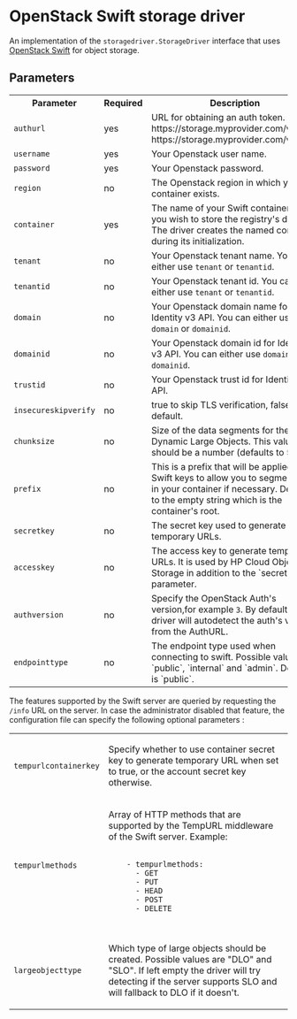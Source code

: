 <!--[metadata]>
+++
title = "Swift storage driver"
description = "Explains how to use the OpenStack swift storage driver"
keywords = ["registry, service, driver, images, storage,  swift"]
[menu.main]
parent="smn_storagedrivers"
+++
<![end-metadata]-->


# OpenStack Swift storage driver

An implementation of the `storagedriver.StorageDriver` interface that uses [OpenStack Swift](http://docs.openstack.org/developer/swift/) for object storage.

## Parameters


<table>
  <tr>
    <th>Parameter</th>
    <th>Required</th>
    <th>Description</th>
  </tr>
  <tr>
    <td>
      <code>authurl</code>
    </td>
    <td>
      yes
    </td>
    <td>
      URL for obtaining an auth token. https://storage.myprovider.com/v2.0 or https://storage.myprovider.com/v3/auth
    </td>
  </tr>
  <tr>
    <td>
      <code>username</code>
    </td>
    <td>
      yes
    </td>
    <td>
      Your Openstack user name.
    </td>
  </tr>
  <tr>
    <td>
      <code>password</code>
    </td>
    <td>
      yes
    </td>
    <td>
      Your Openstack password.
    </td>
  </tr>
  <tr>
    <td>
      <code>region</code>
    </td>
    <td>
      no
    </td>
    <td>
      The Openstack region in which your container exists.
    </td>
  </tr>
  <tr>
    <td>
      <code>container</code>
    </td>
    <td>
      yes
    </td>
    <td>
      The name of your Swift container where you wish to store the registry's data. The driver creates the named container during its initialization.
    </td>
  </tr>
  <tr>
    <td>
      <code>tenant</code>
    </td>
    <td>
      no
    </td>
    <td>
      Your Openstack tenant name. You can either use <code>tenant</code> or <code>tenantid</code>.
    </td>
  </tr>
  <tr>
    <td>
      <code>tenantid</code>
    </td>
    <td>
      no
    </td>
    <td>
      Your Openstack tenant id. You can either use <code>tenant</code> or <code>tenantid</code>.
    </td>
  </tr>
  <tr>
    <td>
      <code>domain</code>
    </td>
    <td>
      no
    </td>
    <td>
      Your Openstack domain name for Identity v3 API. You can either use <code>domain</code> or <code>domainid</code>.
    </td>
  </tr>
  <tr>
    <td>
      <code>domainid</code>
    </td>
    <td>
      no
    </td>
    <td>
      Your Openstack domain id for Identity v3 API. You can either use <code>domain</code> or <code>domainid</code>.
    </td>
  </tr>
  <tr>
    <td>
      <code>trustid</code>
    </td>
    <td>
      no
    </td>
    <td>
      Your Openstack trust id for Identity v3 API.
    </td>
  </tr>
  <tr>
    <td>
      <code>insecureskipverify</code>
    </td>
    <td>
      no
    </td>
    <td>
      true to skip TLS verification, false by default.
    </td>
  </tr>
  <tr>
    <td>
      <code>chunksize</code>
    </td>
    <td>
      no
    </td>
    <td>
      Size of the data segments for the Swift Dynamic Large Objects. This value should be a number (defaults to 5M).
    </td>
  </tr>
  <tr>
    <td>
      <code>prefix</code>
    </td>
    <td>
      no
    </td>
    <td>
      This is a prefix that will be applied to all Swift keys to allow you to segment data in your container if necessary. Defaults to the empty string which is the container's root.
    </td>
  </tr>
  <tr>
    <td>
      <code>secretkey</code>
    </td>
    <td>
      no
    </td>
    <td>
      The secret key used to generate temporary URLs.
    </td>
  </tr>
  <tr>
    <td>
      <code>accesskey</code>
    </td>
    <td>
      no
    </td>
    <td>
      The access key to generate temporary URLs. It is used by HP Cloud Object Storage in addition to the `secretkey` parameter.
    </td>
  </tr>
  <tr>
    <td>
      <code>authversion</code>
    </td>
    <td>
      no
    </td>
    <td>
      Specify the OpenStack Auth's version,for example <code>3</code>. By default the driver will autodetect the auth's version from the AuthURL.
    </td>
  </tr>
  <tr>
    <td>
      <code>endpointtype</code>
    </td>
    <td>
      no
    </td>
    <td>
      The endpoint type used when connecting to swift. Possible values are `public`, `internal` and `admin`. Default is `public`.
    </td>
  </tr>
</table>

The features supported by the Swift server are queried by requesting the `/info` URL on the server. In case the administrator
disabled that feature, the configuration file can specify the following optional parameters :

<table>
<tr>
    <td>
    <code>tempurlcontainerkey</code>
    </td>
    <td>
    <p>
    Specify whether to use container secret key to generate temporary URL when set to true, or the account secret key otherwise.</p>
    </p>
    </td>
</tr>
<tr>
    <td>
    <code>tempurlmethods</code>
    </td>
    <td>
    <p>
    Array of HTTP methods that are supported by the TempURL middleware of the Swift server. Example:</p>
    <code>
    - tempurlmethods:
      - GET
      - PUT
      - HEAD
      - POST
      - DELETE
    </code>
    </p>
    </td>
</tr>
<tr>
    <td>
    <code>largeobjecttype</code>
    </td>
    <td>
    <p>
      Which type of large objects should be created. Possible values are "DLO"
      and "SLO". If left empty the driver will try detecting if the server
      supports SLO and will fallback to DLO if it doesn't.
    </p>
    </td>
</tr>
</table>

